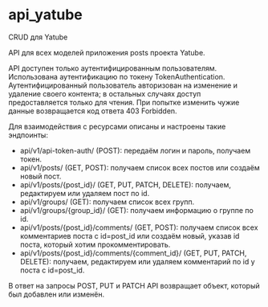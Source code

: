 # api_yatube
CRUD для Yatube

API для всех моделей приложения posts проекта Yatube.

API доступен только аутентифицированным пользователям. Использована аутентификацию по токену TokenAuthentication.
Аутентифицированный пользователь авторизован на изменение и удаление своего контента; в остальных случаях доступ предоставляется только для чтения. При попытке изменить чужие данные возвращается код ответа 403 Forbidden.

Для взаимодействия с ресурсами описаны и настроены такие эндпоинты:
- api/v1/api-token-auth/ (POST): передаём логин и пароль, получаем токен.
- api/v1/posts/ (GET, POST): получаем список всех постов или создаём новый пост.
- api/v1/posts/{post_id}/ (GET, PUT, PATCH, DELETE): получаем, редактируем или удаляем пост по id.
- api/v1/groups/ (GET): получаем список всех групп.
- api/v1/groups/{group_id}/ (GET): получаем информацию о группе по id.
- api/v1/posts/{post_id}/comments/ (GET, POST): получаем список всех комментариев поста с id=post_id или создаём новый, указав id поста, который хотим прокомментировать.
- api/v1/posts/{post_id}/comments/{comment_id}/ (GET, PUT, PATCH, DELETE): получаем, редактируем или удаляем комментарий по id у поста с id=post_id.

В ответ на запросы POST, PUT и PATCH API возвращает объект, который был добавлен или изменён.
